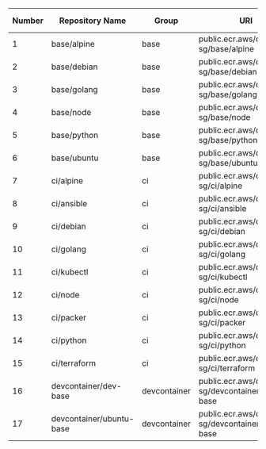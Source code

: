 | Number | Repository Name | Group | URI | Latest Tag |
|--------|-----------------|-------|-----|------------|
| 1 | base/alpine | base | public.ecr.aws/dev1-sg/base/alpine | 3.21 |
| 2 | base/debian | base | public.ecr.aws/dev1-sg/base/debian | bookworm |
| 3 | base/golang | base | public.ecr.aws/dev1-sg/base/golang | 1.24.3 |
| 4 | base/node | base | public.ecr.aws/dev1-sg/base/node | 24.0.2 |
| 5 | base/python | base | public.ecr.aws/dev1-sg/base/python | 3.13.3 |
| 6 | base/ubuntu | base | public.ecr.aws/dev1-sg/base/ubuntu | noble |
| 7 | ci/alpine | ci | public.ecr.aws/dev1-sg/ci/alpine | 3.21 |
| 8 | ci/ansible | ci | public.ecr.aws/dev1-sg/ci/ansible | 3.13.3 |
| 9 | ci/debian | ci | public.ecr.aws/dev1-sg/ci/debian | bookworm |
| 10 | ci/golang | ci | public.ecr.aws/dev1-sg/ci/golang | 1.24.4 |
| 11 | ci/kubectl | ci | public.ecr.aws/dev1-sg/ci/kubectl | 1.32.0 |
| 12 | ci/node | ci | public.ecr.aws/dev1-sg/ci/node | 24.1.0 |
| 13 | ci/packer | ci | public.ecr.aws/dev1-sg/ci/packer | 1.11.2 |
| 14 | ci/python | ci | public.ecr.aws/dev1-sg/ci/python | 3.13.4 |
| 15 | ci/terraform | ci | public.ecr.aws/dev1-sg/ci/terraform | 1.12.0 |
| 16 | devcontainer/dev-base | devcontainer | public.ecr.aws/dev1-sg/devcontainer/dev-base | 1.0.0 |
| 17 | devcontainer/ubuntu-base | devcontainer | public.ecr.aws/dev1-sg/devcontainer/ubuntu-base | jammy |
